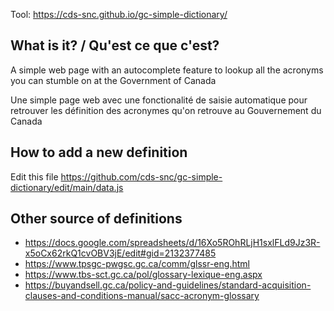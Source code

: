 Tool: https://cds-snc.github.io/gc-simple-dictionary/

## What is it? / Qu'est ce que c'est?

A simple web page with an autocomplete feature to lookup all the acronyms you can stumble on at the Government of Canada

Une simple page web avec une fonctionalité de saisie automatique pour retrouver les définition des acronymes qu'on retrouve au Gouvernement du Canada


## How to add a new definition

Edit this file https://github.com/cds-snc/gc-simple-dictionary/edit/main/data.js

## Other source of definitions
- https://docs.google.com/spreadsheets/d/16Xo5ROhRLjH1sxlFLd9Jz3R-x5oCx62rkQ1cvOBV3jE/edit#gid=2132377485
- https://www.tpsgc-pwgsc.gc.ca/comm/glssr-eng.html
- https://www.tbs-sct.gc.ca/pol/glossary-lexique-eng.aspx
- https://buyandsell.gc.ca/policy-and-guidelines/standard-acquisition-clauses-and-conditions-manual/sacc-acronym-glossary
